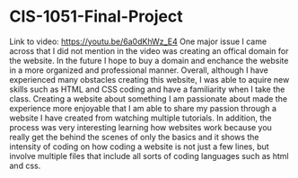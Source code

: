 # CIS-1051-Final-Project
Link to video: https://youtu.be/6a0dKhWz_E4
One major issue I came across that I did not mention in the video was creating an offical domain for the website. In the future I hope to buy a domain and enchance the website in a more organized and professional manner.
Overall, although I have experienced many obstacles creating this website, I was able to aquire new skills such as HTML and CSS coding and have a familiarity when I take the class. Creating a website about something I am passionate about made the experience more enjoyable that I am able to share my passion through a website I have created from watching multiple tutorials. In addition, the process was very interesting learning how websites work because you really get the behind the scenes of only the basics and it shows the intensity of coding on how coding a website is not just a few lines, but involve multiple files that include all sorts of coding languages such as html and css.
